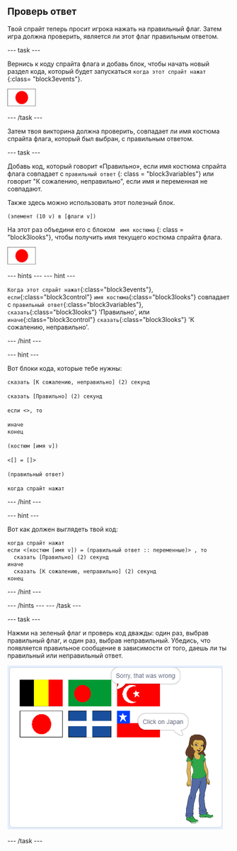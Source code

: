 ## Проверь ответ

Твой спрайт теперь просит игрока нажать на правильный флаг. Затем игра должна проверить, является ли этот флаг правильным ответом.

\--- task \---

Вернись к коду спрайта флага и добавь блок, чтобы начать новый раздел кода, который будет запускаться `когда этот спрайт нажат` {:class= "block3events"}.

![Спрайт флага](images/flag-sprite.png)

\--- /task \---

Затем твоя викторина должна проверить, совпадает ли имя костюма спрайта флага, который был выбран, с правильным ответом.

\--- task \---

Добавь код, который говорит «Правильно», если имя костюма спрайта флага совпадает с ` правильный ответ ` {: class = "block3variables"} или говорит "К сожалению, неправильно", если имя и переменная не совпадают.

Также здесь можно использовать этот полезный блок.

```blocks3
(элемент (10 v) в [флаги v])
```

На этот раз объедини его с блоком ` имя костюма` {: class = "block3looks"}, чтобы получить имя текущего костюма спрайта флага.

![Спрайт флага](images/flag-sprite.png)

\--- hints \--- \--- hint \---

`Когда этот спрайт нажат`{:class="block3events"}, `если`{:class="block3control"} `имя костюма`{:class="block3looks"} совпадает с `правильный ответ`{:class="block3variables"}, `сказать`{:class="block3looks"} 'Правильно', или `иначе`{:class="block3control"} `сказать`{:class="block3looks"} 'К сожалению, неправильно'.

\--- /hint \---

\--- hint \---

Вот блоки кода, которые тебе нужны:

```blocks3
сказать [К сожалению, неправильно] (2) секунд

сказать [Правильно] (2) секунд

если <>, то 
 
иначе
конец

(костюм [имя v])

<[] = []>

(правильный ответ)

когда спрайт нажат
```

\--- /hint \---

\--- hint \---

Вот как должен выглядеть твой код:

```blocks3
когда спрайт нажат
если <(костюм [имя v]) = (правильный ответ :: переменные)> , то 
  сказать [Правильно] (2) секунд
иначе 
  сказать [К сожалению, неправильно] (2) секунд
конец
```

\--- /hint \---

\--- /hints \--- \--- /task \---

\--- task \---

Нажми на зеленый флаг и проверь код дважды: один раз, выбрав правильный флаг, и один раз, выбрав неправильный. Убедись, что появляется правильное сообщение в зависимости от того, даешь ли ты правильный или неправильный ответ.

![Нажми на флаг](images/click-on-flag.png)

\--- /task \---